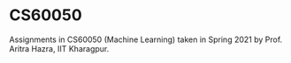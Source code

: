 # CS60050
Assignments in CS60050 (Machine Learning) taken in Spring 2021 by Prof. Aritra Hazra, IIT Kharagpur.
